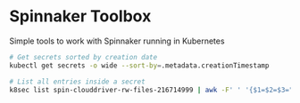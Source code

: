 # Spinnaker Toolbox

Simple tools to work with Spinnaker running in Kubernetes

```bash
# Get secrets sorted by creation date
kubectl get secrets -o wide --sort-by=.metadata.creationTimestamp

# List all entries inside a secret
k8sec list spin-clouddriver-rw-files-216714999 | awk -F' ' '{$1=$2=$3=""; printf "%s\n\n\n", $0}' | awk '{gsub(/\\n/,"\n")}1'

```
